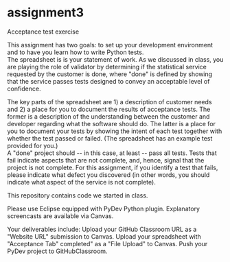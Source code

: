 # assignment3
Acceptance test exercise

This assignment has two goals:  to set up your development environment and to have you learn how to write Python tests.  
The spreadsheet is is your statement of work.   As we discussed in class, you are playing the role of validator by 
determining if the statistical service requested by the customer is done, where "done" is defined by showing 
that the service passes tests designed to convey an acceptable level of confidence.   

The key parts of the spreadsheet are 1) a description of customer needs and 2) a place for you to document 
the results of acceptance tests.  The former is a description of the understanding between the customer and developer 
regarding what the software should do.  The latter is a place for you to document your tests by showing the intent of 
each test together with whether the test passed or failed.  (The spreadsheet has an example test provided for you.)  
A "done" project should -- in this case, at least -- pass all tests.  Tests that fail indicate aspects that are not 
complete, and, hence, signal that the project is not complete.   For this assignment, if you identify a test that 
fails, please indicate what defect you discovered (in other words, you should indicate what aspect of the service is 
not complete).

This repository contains code we started in class.

Please use Eclipse equipped with PyDev Python plugin.   Explanatory screencasts are available via Canvas.

Your deliverables include:
Upload your GitHub Classroom URL as a "Website URL" submission to Canvas.
Upload your spreadsheet with "Acceptance Tab" completed" as a "File Upload" to Canvas.
Push your PyDev project to GitHubClassroom. 
